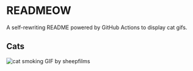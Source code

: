 # READMEOW

A self-rewriting README powered by GitHub Actions to display cat gifs.

## Cats

![cat smoking GIF by sheepfilms](https://media0.giphy.com/media/l0ExdMHUDKteztyfe/200.gif?cid=9acd02datf96xy9z85ub9f6r3qembfcvyc5wrhucvjy7g1q6&ep=v1_gifs_search&rid=200.gif&ct=g)
